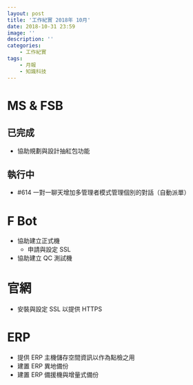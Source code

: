 ```yaml
---
layout: post
title: '工作紀實 2018年 10月'
date: 2018-10-31 23:59
image: ''
description: ''
categories:
    - 工作紀實
tags:
    - 月報
    - 知識科技
---
```


# MS & FSB

## 已完成

* 協助規劃與設計抽紅包功能

## 執行中

* #614 一對一聊天增加多管理者模式管理個別的對話（自動派單）

# F Bot

* 協助建立正式機
    + 申請與設定 SSL
* 協助建立 QC 測試機

# 官網

* 安裝與設定 SSL 以提供 HTTPS

# ERP

* 提供 ERP 主機儲存空間資訊以作為點檢之用
* 建置 ERP 異地備份
* 建置 ERP 備援機與增量式備份


